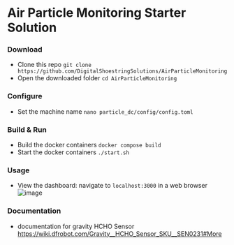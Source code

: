 # Air Particle Monitoring Starter Solution

### Download
- Clone this repo `git clone https://github.com/DigitalShoestringSolutions/AirParticleMonitoring`
- Open the downloaded folder `cd AirParticleMonitoring`

### Configure
- Set the machine name `nano particle_dc/config/config.toml`

### Build & Run
- Build the docker containers `docker compose build`
- Start the docker containers `./start.sh`

### Usage
- View the dashboard: navigate to `localhost:3000` in a web browser
![image](https://github.com/user-attachments/assets/3dadfb51-528b-4f49-a816-dc73d2670d06)

### Documentation
- documentation for gravity HCHO Sensor
https://wiki.dfrobot.com/Gravity__HCHO_Sensor_SKU__SEN0231#More

